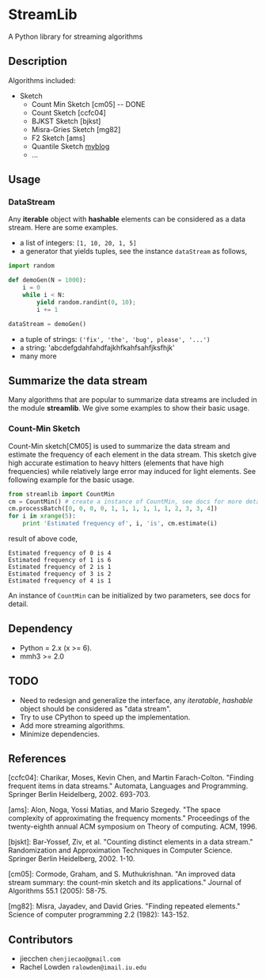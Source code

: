 StreamLib
=========

A Python library for streaming algorithms

## Description
Algorithms included:

   * Sketch
	  * Count Min Sketch [cm05] -- DONE
	  * Count Sketch [ccfc04]
	  * BJKST Sketch [bjkst]
	  * Misra-Gries Sketch [mg82]
	  * F2 Sketch [ams]
	  * Quantile Sketch [myblog]
	  * ...

## Usage
### DataStream
Any **iterable** object with **hashable** elements can be considered as a data stream. Here are some examples.

+ a list of integers: `[1, 10, 20, 1, 5]`
+ a generator that yields tuples, see the instance `dataStream` as follows,

~~~python
import random

def demoGen(N = 1000):
    i = 0
    while i < N:
        yield random.randint(0, 10);
        i += 1

dataStream = demoGen()
~~~
+ a tuple of strings: `('fix', 'the', 'bug', please', '...')`
+ a string: 'abcdefgdahfahdfajkhfkahfsahfjksfhjk'
+ many more

## Summarize the data stream
Many algorithms that are popular to summarize data streams are included
in the module **streamlib**. We give some examples to show their basic usage.

### Count-Min Sketch
Count-Min sketch[CM05] is used to summarize the data stream and estimate the frequency of each element in the data stream. This sketch give high accurate estimation to heavy hitters (elements that have high frequencies) while relatively large error may induced for light elements. See following example for the basic usage.

~~~python
from streamlib import CountMin
cm = CountMin() # create a instance of CountMin, see docs for more detail
cm.processBatch([0, 0, 0, 0, 1, 1, 1, 1, 1, 1, 2, 3, 3, 4])
for i in xrange(5):
    print 'Estimated frequency of', i, 'is', cm.estimate(i)
~~~
result of above code,

	Estimated frequency of 0 is 4
	Estimated frequency of 1 is 6
	Estimated frequency of 2 is 1
	Estimated frequency of 3 is 2
	Estimated frequency of 4 is 1


An instance of `CountMin` can be initialized by two parameters, see docs for detail.

## Dependency

  * Python = 2.x (x >= 6).
  * mmh3 >= 2.0


## TODO
- Need to redesign and generalize the interface, any *iteratable*, *hashable* object should be considered as "data stream".
- Try to use CPython to speed up the implementation.
- Add more streaming algorithms.
- Minimize dependencies.

## References
[ccfc04]: Charikar, Moses, Kevin Chen, and Martin Farach-Colton. "Finding frequent items in data streams." Automata, Languages and Programming. Springer Berlin Heidelberg, 2002. 693-703.

[ams]: Alon, Noga, Yossi Matias, and Mario Szegedy. "The space complexity of approximating the frequency moments." Proceedings of the twenty-eighth annual ACM symposium on Theory of computing. ACM, 1996.

[bjskt]: Bar-Yossef, Ziv, et al. "Counting distinct elements in a data stream." Randomization and Approximation Techniques in Computer Science. Springer Berlin Heidelberg, 2002. 1-10.

[cm05]: Cormode, Graham, and S. Muthukrishnan. "An improved data stream summary: the count-min sketch and its applications." Journal of Algorithms 55.1 (2005): 58-75.

[mg82]: Misra, Jayadev, and David Gries. "Finding repeated elements." Science of computer programming 2.2 (1982): 143-152.

[myblog]: http://jiecchen.github.io/blog/2014/08/13/quantile-sketch/

## Contributors

  * jiecchen `chenjiecao@gmail.com`
  * Rachel Lowden `ralowden@imail.iu.edu`
